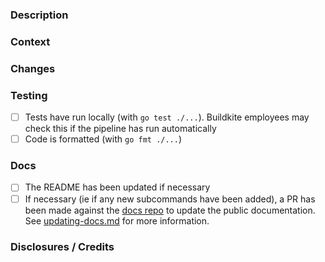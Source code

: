 ### Description

<!--
- What problem are you trying to solve, and how are you solving it?
- What alternatives did you consider?
-->

### Context

<!--
For example, a link to a GitHub issue or a Buildkite internal document such as Linear, Coda, Slack, Basecamp.
-->

### Changes

<!--
List of what the PR changes. If the PR changes the CLI arguments, consider adding the output of the various levels of `buildkite-agent <subcomand> --help`.

Can skip if changes are simple or clear from the commit messages.
-->

### Testing
- [ ] Tests have run locally (with `go test ./...`). Buildkite employees may check this if the pipeline has run automatically
- [ ] Code is formatted (with `go fmt ./...`)

### Docs
- [ ] The README has been updated if necessary
- [ ] If necessary (ie if any new subcommands have been added), a PR has been made against the [docs repo](https://github.com/buildkite/docs) to update the public documentation. See [updating-docs.md](/docs/updating-docs.md) for more information.

<!--
Note: if the tests fail to run locally, please let us know!
-->


### Disclosures / Credits

<!--
If you used AI in any way to produce this PR (beyond typo fixes or small amounts of tab-autocompletion), please describe the extent of the contribution here, and the tools used.
Feel free to claim credit for work _not_ done by an AI here too, or to give credit to others who helped in any meaningful way.

Examples: 
 - "Claude Code wrote the unit tests, then I implemented the rest of the change"
 - "I consulted ChatGPT on potential approaches, then wrote the implementation myself"
 - "I used Gemini to write the code and Midjourney to produce the diagrams"
 - "Special thanks to the Wikipedia page on ANSI escape codes"
 - "I did not use AI tools at all"
-->